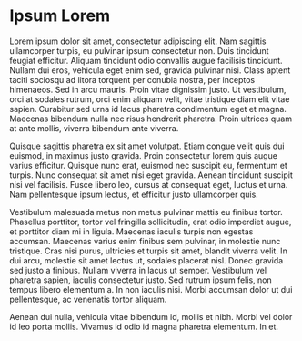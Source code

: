 # Ipsum Lorem

Lorem ipsum dolor sit amet, consectetur adipiscing elit. Nam sagittis ullamcorper turpis, eu pulvinar ipsum consectetur non. Duis tincidunt feugiat efficitur. Aliquam tincidunt odio convallis augue facilisis tincidunt. Nullam dui eros, vehicula eget enim sed, gravida pulvinar nisi. Class aptent taciti sociosqu ad litora torquent per conubia nostra, per inceptos himenaeos. Sed in arcu mauris. Proin vitae dignissim justo. Ut vestibulum, orci at sodales rutrum, orci enim aliquam velit, vitae tristique diam elit vitae sapien. Curabitur sed urna id lacus pharetra condimentum eget et magna. Maecenas bibendum nulla nec risus hendrerit pharetra. Proin ultrices quam at ante mollis, viverra bibendum ante viverra.

Quisque sagittis pharetra ex sit amet volutpat. Etiam congue velit quis dui euismod, in maximus justo gravida. Proin consectetur lorem quis augue varius efficitur. Quisque nunc erat, euismod nec suscipit eu, fermentum et turpis. Nunc consequat sit amet nisi eget gravida. Aenean tincidunt suscipit nisi vel facilisis. Fusce libero leo, cursus at consequat eget, luctus et urna. Nam pellentesque ipsum lectus, et efficitur justo ullamcorper quis.

Vestibulum malesuada metus non metus pulvinar mattis eu finibus tortor. Phasellus porttitor, tortor vel fringilla sollicitudin, erat odio imperdiet augue, et porttitor diam mi in ligula. Maecenas iaculis turpis non egestas accumsan. Maecenas varius enim finibus sem pulvinar, in molestie nunc tristique. Cras nisi purus, ultricies et turpis sit amet, blandit viverra velit. In dui arcu, molestie sit amet lectus ut, sodales placerat nisl. Donec gravida sed justo a finibus. Nullam viverra in lacus ut semper. Vestibulum vel pharetra sapien, iaculis consectetur justo. Sed rutrum ipsum felis, non tempus libero elementum a. In non iaculis nisi. Morbi accumsan dolor ut dui pellentesque, ac venenatis tortor aliquam.

Aenean dui nulla, vehicula vitae bibendum id, mollis et nibh. Morbi vel dolor id leo porta mollis. Vivamus id odio id magna pharetra elementum. In et.
